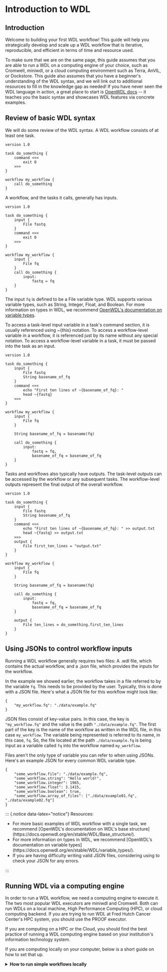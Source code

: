 

# Introduction to WDL

## Introduction

Welcome to building your first WDL workflow! This guide will help you strategically develop and scale up a WDL workflow that is iterative, reproducible, and efficient in terms of time and resource used.

To make sure that we are on the same page, this guide assumes that you are able to run a WDL on a computing engine of your choice, such as Cromwell, miniwdl, or a cloud computing environment such as Terra, AnVIL, or Dockstore. This guide also assumes that you have a beginner's understanding of the WDL syntax, and we will link out to additional resources to fill in the knowledge gap as needed! If you have never seen the WDL language in action, a great place to start is [OpenWDL docs](https://docs.openwdl.org/en/stable/) -- it teaches you the basic syntax and showcases WDL features via concrete examples.

## Review of basic WDL syntax

We will do some review of the WDL syntax. A WDL workflow consists of at least one task.

<!-- resources/basic_01.wdl -->



```         
version 1.0

task do_something {
    command <<<
        exit 0
    >>>
}

workflow my_workflow {
    call do_something
}
```

A workflow, and the tasks it calls, generally has inputs.

<!-- resources/basic_02.wdl -->

```         
version 1.0

task do_something {
    input {
        File fastq
    }
    command <<<
        exit 0
    >>>
}

workflow my_workflow {
    input {
        File fq
    }
    call do_something {
        input:
            fastq = fq
    }
}
```

The input `fq` is defined to be a File variable type. WDL supports various variable types, such as String, Integer, Float, and Boolean. For more information on types in WDL, we recommend [OpenWDL's documentation on variable types](https://docs.openwdl.org/en/stable/WDL/variable_types/).

To access a task-level input variable in a task's command section, it is usually referenced using \~{this} notation. To access a workflow-level variable in a workflow, it is referenced just by its name without any special notation. To access a workflow-level variable in a task, it must be passed into the task as an input.

<!-- resources/basic_03.wdl -->

```         
version 1.0

task do_something {
    input {
        File fastq
        String basename_of_fq
    }
    command <<<
        echo "First ten lines of ~{basename_of_fq}: "
        head ~{fastq}
    >>>
}

workflow my_workflow {
    input {
        File fq
    }
    
    String basename_of_fq = basename(fq)
    
    call do_something {
        input:
            fastq = fq,
            basename_of_fq = basename_of_fq
    }
}
```

Tasks and workflows also typically have outputs. The task-level outputs can be accessed by the workflow or any subsequent tasks. The workflow-level outputs represent the final output of the overall workflow.

<!-- resources/basic_04.wdl -->

```         
version 1.0

task do_something {
    input {
        File fastq
        String basename_of_fq
    }
    command <<<
        echo "First ten lines of ~{basename_of_fq}: " >> output.txt
        head ~{fastq} >> output.txt
    >>>
    output {
        File first_ten_lines = "output.txt"
    }
}

workflow my_workflow {
    input {
        File fq
    }
    
    String basename_of_fq = basename(fq)
    
    call do_something {
        input:
            fastq = fq,
            basename_of_fq = basename_of_fq
    }
    
    output {
        File ten_lines = do_something.first_ten_lines
    }
}
```

## Using JSONs to control workflow inputs

Running a WDL workflow generally requires two files: A .wdl file, which contains the actual workflow, and a .json file, which provides the inputs for the workflow.

In the example we showed earlier, the workflow takes in a file referred to by the variable `fq`. This needs to be provided by the user. Typically, this is done with a JSON file. Here's what a JSON file for this workflow might look like:

<!-- resources/basic_04.json -->

```         
{
    "my_workflow.fq": "./data/example.fq"
}
```

JSON files consist of key-value pairs. In this case, the key is `"my_workflow.fq"` and the value is the path `"./data/example.fq"`. The first part of the key is the name of the workflow as written in the WDL file, in this case `my_workflow`. The variable being represented is referred to its name, in this case, `fq`. So, the file located at the path `./data/example.fq` is being input as a variable called `fq` into the workflow named `my_workflow`.

Files aren't the only type of variable you can refer to when using JSONs. Here's an example JSON for every common WDL variable type.

<!-- resources/variables.json -->

```         
{
    "some_workflow.file": "./data/example.fq",
    "some_workflow.string": "Hello world!",
    "some_workflow.integer": 1965,
    "some_workflow.float": 3.1415,
    "some_workflow.boolean": true,
    "some_workflow.array_of_files": ["./data/example01.fq", "./data/example02.fq"]
}
```

::: {.notice data-latex="notice"}
Resources:

<ul>

<li>For more basic examples of WDL workflow with a single task, we recommend [OpenWDL's documentation on WDL's base structure](https://docs.openwdl.org/en/stable/WDL/Base_structure/).</li>

<li>For more information on types in WDL, we recommend [OpenWDL's documentation on variable types](https://docs.openwdl.org/en/stable/WDL/variable_types/).</li>

<li>If you are having difficulty writing valid JSON files, considering using <https://jsonlint.com/> to check your JSON for any errors.</li>

</ul>
:::


## Running WDL via a computing engine

In order to run a WDL workflow, we need a computing engine to execute it. The two most popular WDL executors are miniwdl and Cromwell. Both can run WDLs on a local machine, High Performance Computing (HPC), or cloud computing backend. If you are trying to run WDL at Fred Hutch Cancer Center's HPC system, you should use the PROOF executor. 

If you are computing on a HPC or the Cloud, you should find the best practice of running a WDL computing engine based on your institution's information technology system. 

If you are computing locally on your computer, below is a short guide on how to set that up. 


<details>

<summary><b>How to run simple workflows locally</b></summary>


Not every WDL workflow will run well on a laptop, but it can be helpful to have a basic setup for testing and catching simple syntax errors. Let's quickly set up a WDL executor to run our WDLs.

 In this course, we will be using miniwdl, but everything in this course will also be compatible with Cromwell unless explicitly stated otherwise. Additionally, almost all WDLs use Docker images, so you will also need to install Docker or a Docker-like alternative.

**Installing Docker and miniwdl is not required to use this course.** We don't want anybody to get stuck here! If you already have a method for submitting workflows, such as Terra, feel free to use that for this course instead of running workflows directly on your local machine. If you don't have any way of running workflows at the moment, that's also okay -- we have provided plenty of examples for following along.

### Installing Docker

**Note: Although Docker's own docs recommend installing Docker Desktop for Linux, [it has been reported](https://github.com/dockstore/dockstore/issues/5135) that some WDL executors work better on Linux when installing only Docker Engine (aka Docker CE).** To install Docker on your machine, follow the instructions specific to your operating system [on Docker's website](https://docs.docker.com/get-docker/). To specifically install only Docker Engine, [use these instructions instead](https://docs.docker.com/engine/install/).

If you are unable to install Docker on your machine, Dockstore (not affiliated with Docker) [provides some experimental alternatives](https://docs.dockstore.org/en/stable/advanced-topics/docker-alternatives.html). Dockstore also provides [a comprehensive introduction to Docker itself](https://docs.dockstore.org/en/stable/getting-started/getting-started-with-docker.html?highlight=engine#where-can-i-run-docker), including how to write a Dockerfile. Much of that information is outside the scope of this WDL-focused course, but it may be helpful for those looking to eventually create their own Docker images.

### Installing miniwdl

miniwdl is based on Python. If you do not already have Python 3.6 or higher installed, [you can install Python from here](https://www.python.org/downloads/).

Once Python is installed on your system, you can run `pip3 install miniwdl` from the command line to install miniwdl. For those who prefer to use conda, use `conda install -c conda-forge miniwdl` instead. Once miniwdl is installed, you can verify it works properly by running `miniwdl run_self_test`. This will run a built-in hello world workflow.

For more information, see [miniwdl's GitHub repository](https://github.com/chanzuckerberg/miniwdl).

### Launching a workflow locally with miniwdl

The generic method for running a WDL with miniwdl is the following:

```         
miniwdl run [path_to_wdl_file] -i [path_to_inputs_json]
```

If you have successfully installed miniwdl, create the following WDL file and name it greetings.wdl:

```         
version 1.0

task greet {
    input {
        String user
    }
    command <<<
        echo "Hello ~{user}!" > greets.txt
    >>>
    output {
        String greeting = read_string("greets.txt")
    }
}

workflow my_workflow {
    input {
        String username
    }
    call greet {
        input:
            user = username
    }
}
```

Next, use this JSON file (or create one of your own) to provide the string that the workflow expects, and call the JSON file greetings.json:

```         
{
    "my_workflow.username": "Ash"
}
```

On the command line, run the following:

```         
miniwdl run greetings.wdl -i greetings.json
```

Once the task completes, you should see something like this in your command line:

```         
[timestamp] wdl.w:my_workflow finish :: job: "call-greet"
[timestamp] wdl.w:my_workflow done
{
  "dir": "[working directory]/[timestamp]_my_workflow",
  "outputs": {
    "my_workflow.greet.greeting": "Hello Ash!"
  }
}
```

Where [timestamp] is the date and time that you are running the workflow, and [working directory] is the working directory that you are running the workflow from. For example:

```         
2023-12-27 13:54:12.209 wdl.w:my_workflow finish :: job: "call-greet"
2023-12-27 13:54:12.210 wdl.w:my_workflow done
{
  "dir": "/Users/ash/github/WDL_Workflows_Guide/resources/20231227_135400_my_workflow",
  "outputs": {
    "my_workflow.greet.greeting": "Hello Ash!"
  }
}
```

### Troubleshooting

#### DockerException

If you are seeing a verbose error message that begins with text like this:

```         
2023-12-27 13:43:37.525 wdl.w:my_workflow.t:call-greet task greet (greetings.wdl Ln 3 Col 1) failed :: dir: "/Users/sammy/github/WDL_Workflows_Guide/resources/20231227_134337_my_workflow/call-greet", error: "DockerException", message: "Error while fetching server API version: ('Connection aborted.', FileNotFoundError(2, 'No such file or directory'))", traceback: ["Traceback (most recent call last):", "  File \"/Library/Frameworks/Python.framework/Versions/3.11/lib/python3.11/site-packages/urllib3/connectionpool.py\", line 790, in urlopen", "    response = self._make_request(", "               ^^^^^^^^^^^^^^^^^^^", "  File \"/Library/Frameworks/Python.framework/Versions/3.11/lib/python3.11/site-packages/urllib3/connectionpool.py\",
```

This is likely caused by miniwdl being unable to connect to Docker Daemon, the underlying technology that runs Docker images. This is necessary with miniwdl even though our example WDL does not specify a Docker image. Make sure you have Docker installed correctly, and make sure Docker is actively running on your machine. If you installed Docker Desktop, simply opening the Docker Desktop app should start Docker Engine. If you installed Docker without Docker Desktop, running `dockerd` in your command-line should start it. Be aware that starting the Docker Daemon may take a few minutes.

#### Missing required inputs

If you forget to add `-i greetings.json` to your call, you will see something like this:

```         
my_workflow (greetings.wdl)
---------------------------

required inputs:
  String username

outputs:
  String greet.greeting

missing required inputs for my_workflow: username
```

You may also see this error if you remember to include a JSON file, but it is missing a required input.

#### Check JSON input

If you see an error message like this:

```         
check JSON input; unknown input/output: greetings.username
```

Double-check your input JSON. The first part of your JSON's keys refer to the name of the workflow in the WDL file, not the filename of the WDL itself. Even though our WDL is saved as `greetings.wdl`, within that file, the workflow is named `my_workflow`. This means that the input JSON must say `"my_workflow.username"`, not `"greetings.username"`.

Other common issues with JSON files are mistyping input variables (such as `"my_workflow.ussername"`) or forgetting to enclose strings in quotation marks. When in doubt, try using <https://jsonlint.com/> to check your input JSON, and double-check the name of your input variables.

</details>
